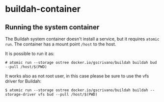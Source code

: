 # buildah-container

## Running the system container

The Buildah system container doesn't install a service, but it requires
`atomic run`.  The container has a mount point `/host` to the host.

It is possible to run it as:

```
# atomic run --storage ostree docker.io/gscrivano/buildah buildah bud --pull /host/$(PWD)
```

It works also as not root user, in this case please be sure to use the
vfs driver for Buildah:

```
$ atomic run --storage ostree docker.io/gscrivano/buildah buildah --storage-driver vfs bud --pull /host/$(PWD)
```
